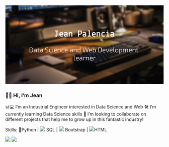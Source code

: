 ![](https://github.com/Jeank98/Jeank98/blob/main/src/img/banner.png?raw=true)

### 👋🏽 Hi, I’m Jean
📊💻 I’m an Industrial Engineer interested in Data Science and Web 
🛠 I’m currently learning Data Science skills
🔎 I’m looking to collaborate on different projects that help me to grow up in this fantastic industry!

Skills: 🐍Python | <img src="https://img.icons8.com/officel/16/000000/database.png"/> SQL | <img src="https://img.icons8.com/color/24/000000/bootstrap.png"/>  Bootstrap | <img src="https://img.icons8.com/color/24/000000/html-5--v1.png"/>HTML



[<img src="https://img.icons8.com/cute-clipart/54/000000/linkedin.png"/>](https://www.linkedin.com/in/jeanpalencia/)  [<img src="https://img.icons8.com/cute-clipart/54/000000/twitter.png"/>](https://twitter.com/_JeanPalencia)  
